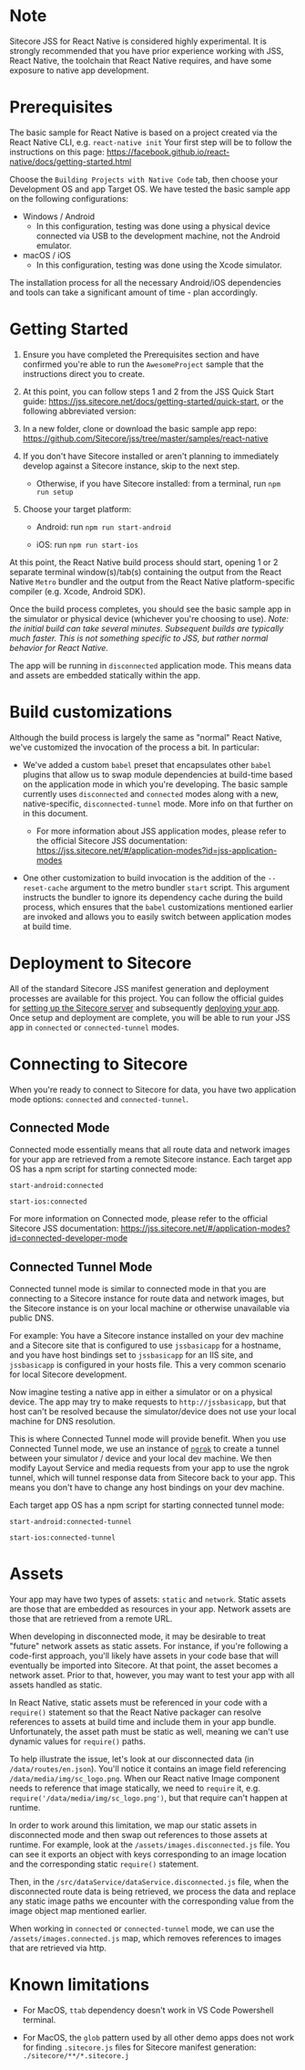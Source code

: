 # Note

Sitecore JSS for React Native is considered highly experimental. It is strongly recommended that you have prior experience working with JSS, React Native, the toolchain that React Native requires, and have some exposure to native app development.

# Prerequisites

The basic sample for React Native is based on a project created via the React Native CLI, e.g. `react-native init`
Your first step will be to follow the instructions on this page: https://facebook.github.io/react-native/docs/getting-started.html

Choose the `Building Projects with Native Code` tab, then choose your Development OS and app Target OS. We have tested the basic sample app on the following configurations:

- Windows / Android
  - In this configuration, testing was done using a physical device connected via USB to the development machine, not the Android emulator.
- macOS / iOS
  - In this configuration, testing was done using the Xcode simulator.

The installation process for all the necessary Android/iOS dependencies and tools can take a significant amount of time - plan accordingly.

# Getting Started

1. Ensure you have completed the Prerequisites section and have confirmed you're able to run the `AwesomeProject` sample that the instructions direct you to create.

1. At this point, you can follow steps 1 and 2 from the JSS Quick Start guide: https://jss.sitecore.net/docs/getting-started/quick-start, or the following abbreviated version:

1. In a new folder, clone or download the basic sample app repo: https://github.com/Sitecore/jss/tree/master/samples/react-native

1. If you don't have Sitecore installed or aren't planning to immediately develop against a Sitecore instance, skip to the next step.

   - Otherwise, if you have Sitecore installed: from a terminal, run `npm run setup`

1. Choose your target platform:

   - Android: run `npm run start-android`

   - iOS: run `npm run start-ios`

At this point, the React Native build process should start, opening 1 or 2 separate terminal window(s)/tab(s) containing the output from the React Native `Metro` bundler and the output from the React Native platform-specific compiler (e.g. Xcode, Android SDK).

Once the build process completes, you should see the basic sample app in the simulator or physical device (whichever you're choosing to use). _Note: the initial build can take several minutes. Subsequent builds are typically much faster. This is not something specific to JSS, but rather normal behavior for React Native._

The app will be running in `disconnected` application mode. This means data and assets are embedded statically within the app.

# Build customizations

Although the build process is largely the same as "normal" React Native, we've customized the invocation of the process a bit. In particular:

- We've added a custom `babel` preset that encapsulates other `babel` plugins that allow us to swap module dependencies at build-time based on the application mode in which you're developing. The basic sample currently uses `disconnected` and `connected` modes along with a new, native-specific, `disconnected-tunnel` mode. More info on that further on in this document.

  - For more information about JSS application modes, please refer to the official Sitecore JSS documentation: https://jss.sitecore.net/#/application-modes?id=jss-application-modes

- One other customization to build invocation is the addition of the `--reset-cache` argument to the metro bundler `start` script. This argument instructs the bundler to ignore its dependency cache during the build process, which ensures that the `babel` customizations mentioned earlier are invoked and allows you to easily switch between application modes at build time.

# Deployment to Sitecore

All of the standard Sitecore JSS manifest generation and deployment processes are available for this project. You can follow the official guides for [setting up the Sitecore server](https://jss.sitecore.net/docs/getting-started/jss-server-install) and subsequently [deploying your app](https://jss.sitecore.net/docs/getting-started/app-deployment). Once setup and deployment are complete, you will be able to run your JSS app in `connected` or `connected-tunnel` modes.

# Connecting to Sitecore

When you're ready to connect to Sitecore for data, you have two application mode options: `connected` and `connected-tunnel`.

## Connected Mode

Connected mode essentially means that all route data and network images for your app are retrieved from a remote Sitecore instance. Each target app OS has a npm script for starting connected mode:

`start-android:connected`

`start-ios:connected`

For more information on Connected mode, please refer to the official Sitecore JSS documentation: https://jss.sitecore.net/#/application-modes?id=connected-developer-mode

## Connected Tunnel Mode

Connected tunnel mode is similar to connected mode in that you are connecting to a Sitecore instance for route data and network images, but the Sitecore instance is on your local machine or otherwise unavailable via public DNS.

For example:
You have a Sitecore instance installed on your dev machine and a Sitecore site that is configured to use `jssbasicapp` for a hostname, and you have host bindings set to `jssbasicapp` for an IIS site, and `jssbasicapp` is configured in your hosts file. This a very common scenario for local Sitecore development.

Now imagine testing a native app in either a simulator or on a physical device. The app may try to make requests to `http://jssbasicapp`, but that host can't be resolved because the simulator/device does not use your local machine for DNS resolution.

This is where Connected Tunnel mode will provide benefit. When you use Connected Tunnel mode, we use an instance of [`ngrok`](https://ngrok.com/) to create a tunnel between your simulator / device and your local dev machine. We then modify Layout Service and media requests from your app to use the ngrok tunnel, which will tunnel response data from Sitecore back to your app. This means you don't have to change any host bindings on your dev machine.

Each target app OS has a npm script for starting connected tunnel mode:

`start-android:connected-tunnel`

`start-ios:connected-tunnel`

# Assets

Your app may have two types of assets: `static` and `network`. Static assets are those that are embedded as resources in your app. Network assets are those that are retrieved from a remote URL.

When developing in disconnected mode, it may be desirable to treat "future" network assets as static assets. For instance, if you're following a code-first approach, you'll likely have assets in your code base that will eventually be imported into Sitecore. At that point, the asset becomes a network asset. Prior to that, however, you may want to test your app with all assets handled as static.

In React Native, static assets must be referenced in your code with a `require()` statement so that the React Native packager can resolve references to assets at build time and include them in your app bundle. Unfortunately, the asset path must be static as well, meaning we can't use dynamic values for `require()` paths.

To help illustrate the issue, let's look at our disconnected data (in `/data/routes/en.json`). You'll notice it contains an image field referencing `/data/media/img/sc_logo.png`. When our React native Image component needs to reference that image statically, we need to `require` it, e.g. `require('/data/media/img/sc_logo.png')`, but that require can't happen at runtime.

In order to work around this limitation, we map our static assets in disconnected mode and then swap out references to those assets at runtime. For example, look at the `/assets/images.disconnected.js` file. You can see it exports an object with keys corresponding to an image location and the corresponding static `require()` statement.

Then, in the `/src/dataService/dataService.disconnected.js` file, when the disconnected route data is being retrieved, we process the data and replace any static image paths we encounter with the corresponding value from the image object map mentioned earlier.

When working in `connected` or `connected-tunnel` mode, we can use the `/assets/images.connected.js` map, which removes references to images that are retrieved via http.

# Known limitations

- For MacOS, `ttab` dependency doesn't work in VS Code Powershell terminal.

- For MacOS, the `glob` pattern used by all other demo apps does not work for finding `.sitecore.js` files for Sitecore manifest generation: `./sitecore/**/*.sitecore.j`
